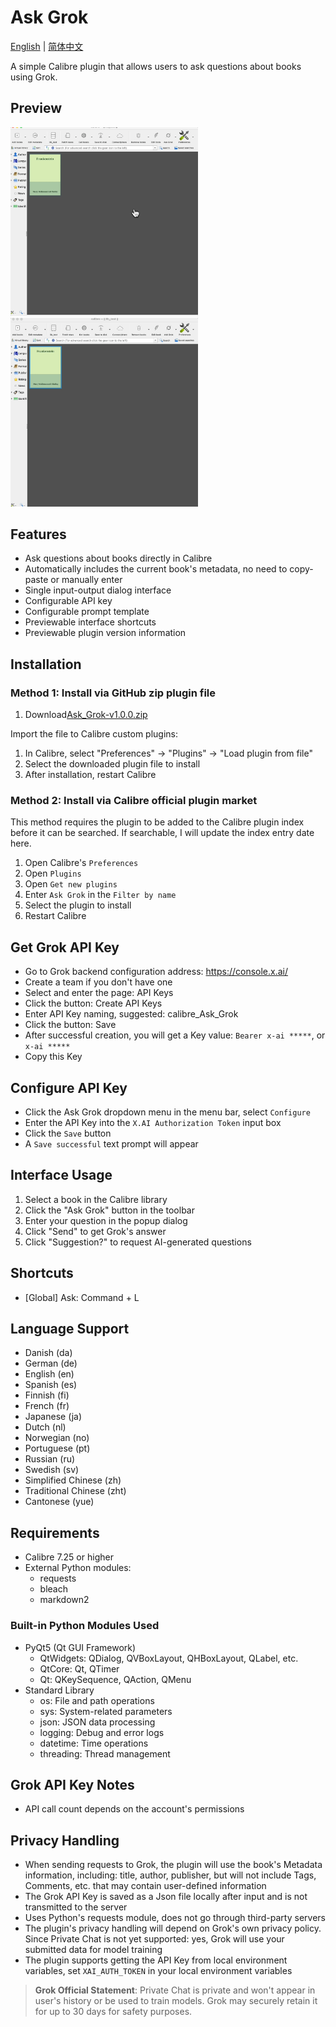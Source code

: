 # Ask Grok

[English](README.md) | [简体中文](README_zh.md)

A simple Calibre plugin that allows users to ask questions about books using Grok.

## Preview

<img src="https://github.com/sheldonrrr/ask_grok/blob/main/ask.gif" width="300">
<img src="https://github.com/sheldonrrr/ask_grok/blob/main/config.gif" width="300">

## Features

- Ask questions about books directly in Calibre
- Automatically includes the current book's metadata, no need to copy-paste or manually enter
- Single input-output dialog interface
- Configurable API key
- Configurable prompt template
- Previewable interface shortcuts
- Previewable plugin version information

## Installation

### Method 1: Install via GitHub zip plugin file

1. Download[Ask_Grok-v1.0.0.zip](https://github.com/sheldonrrr/ask_grok/releases/tag/v1.0.0)

Import the file to Calibre custom plugins:

1. In Calibre, select "Preferences" -> "Plugins" -> "Load plugin from file"
2. Select the downloaded plugin file to install
3. After installation, restart Calibre

### Method 2: Install via Calibre official plugin market

This method requires the plugin to be added to the Calibre plugin index before it can be searched. If searchable, I will update the index entry date here.

1. Open Calibre's `Preferences`
2. Open `Plugins`
3. Open `Get new plugins`
4. Enter `Ask Grok` in the `Filter by name`
5. Select the plugin to install
6. Restart Calibre

## Get Grok API Key

  - Go to Grok backend configuration address: https://console.x.ai/
  - Create a team if you don't have one
  - Select and enter the page: API Keys
  - Click the button: Create API Keys
  - Enter API Key naming, suggested: calibre_Ask_Grok
  - Click the button: Save
  - After successful creation, you will get a Key value: `Bearer x-ai *****`, or `x-ai *****`
  - Copy this Key

## Configure API Key

  - Click the Ask Grok dropdown menu in the menu bar, select `Configure`
  - Enter the API Key into the `X.AI Authorization Token` input box
  - Click the `Save` button
  - A `Save successful` text prompt will appear

## Interface Usage

1. Select a book in the Calibre library
2. Click the "Ask Grok" button in the toolbar
3. Enter your question in the popup dialog
4. Click "Send" to get Grok's answer
5. Click "Suggestion?" to request AI-generated questions

## Shortcuts
- [Global] Ask: Command + L

## Language Support
- Danish (da)
- German (de)
- English (en)
- Spanish (es)
- Finnish (fi)
- French (fr)
- Japanese (ja)
- Dutch (nl)
- Norwegian (no)
- Portuguese (pt)
- Russian (ru)
- Swedish (sv)
- Simplified Chinese (zh)
- Traditional Chinese (zht)
- Cantonese (yue)

## Requirements

- Calibre 7.25 or higher
- External Python modules:
  - requests
  - bleach
  - markdown2

### Built-in Python Modules Used
- PyQt5 (Qt GUI Framework)
  - QtWidgets: QDialog, QVBoxLayout, QHBoxLayout, QLabel, etc.
  - QtCore: Qt, QTimer
  - Qt: QKeySequence, QAction, QMenu
- Standard Library
  - os: File and path operations
  - sys: System-related parameters
  - json: JSON data processing
  - logging: Debug and error logs
  - datetime: Time operations
  - threading: Thread management

## Grok API Key Notes

- API call count depends on the account's permissions

## Privacy Handling

- When sending requests to Grok, the plugin will use the book's Metadata information, including: title, author, publisher, but will not include Tags, Comments, etc. that may contain user-defined information
- The Grok API Key is saved as a Json file locally after input and is not transmitted to the server
- Uses Python's requests module, does not go through third-party servers
- The plugin's privacy handling will depend on Grok's own privacy policy. Since Private Chat is not yet supported: yes, Grok will use your submitted data for model training
- The plugin supports getting the API Key from local environment variables, set `XAI_AUTH_TOKEN` in your local environment variables

> **Grok Official Statement**: Private Chat is private and won't appear in user's history or be used to train models. Grok may securely retain it for up to 30 days for safety purposes.
